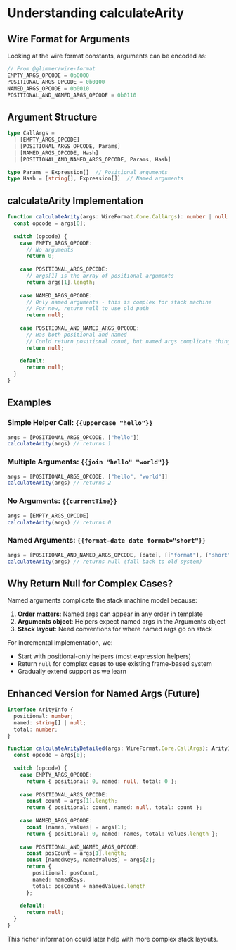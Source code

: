# Understanding calculateArity

## Wire Format for Arguments

Looking at the wire format constants, arguments can be encoded as:

```typescript
// From @glimmer/wire-format
EMPTY_ARGS_OPCODE = 0b0000
POSITIONAL_ARGS_OPCODE = 0b0100  
NAMED_ARGS_OPCODE = 0b0010
POSITIONAL_AND_NAMED_ARGS_OPCODE = 0b0110
```

## Argument Structure

```typescript
type CallArgs = 
  | [EMPTY_ARGS_OPCODE]
  | [POSITIONAL_ARGS_OPCODE, Params]
  | [NAMED_ARGS_OPCODE, Hash]
  | [POSITIONAL_AND_NAMED_ARGS_OPCODE, Params, Hash]

type Params = Expression[]  // Positional arguments
type Hash = [string[], Expression[]]  // Named arguments
```

## calculateArity Implementation

```typescript
function calculateArity(args: WireFormat.Core.CallArgs): number | null {
  const opcode = args[0];
  
  switch (opcode) {
    case EMPTY_ARGS_OPCODE:
      // No arguments
      return 0;
      
    case POSITIONAL_ARGS_OPCODE:
      // args[1] is the array of positional arguments
      return args[1].length;
      
    case NAMED_ARGS_OPCODE:
      // Only named arguments - this is complex for stack machine
      // For now, return null to use old path
      return null;
      
    case POSITIONAL_AND_NAMED_ARGS_OPCODE:
      // Has both positional and named
      // Could return positional count, but named args complicate things
      return null;
      
    default:
      return null;
  }
}
```

## Examples

### Simple Helper Call: `{{uppercase "hello"}}`
```typescript
args = [POSITIONAL_ARGS_OPCODE, ["hello"]]
calculateArity(args) // returns 1
```

### Multiple Arguments: `{{join "hello" "world"}}`
```typescript
args = [POSITIONAL_ARGS_OPCODE, ["hello", "world"]]
calculateArity(args) // returns 2
```

### No Arguments: `{{currentTime}}`
```typescript
args = [EMPTY_ARGS_OPCODE]
calculateArity(args) // returns 0
```

### Named Arguments: `{{format-date date format="short"}}`
```typescript
args = [POSITIONAL_AND_NAMED_ARGS_OPCODE, [date], [["format"], ["short"]]]
calculateArity(args) // returns null (fall back to old system)
```

## Why Return Null for Complex Cases?

Named arguments complicate the stack machine model because:

1. **Order matters**: Named args can appear in any order in template
2. **Arguments object**: Helpers expect named args in the Arguments object
3. **Stack layout**: Need conventions for where named args go on stack

For incremental implementation, we:
- Start with positional-only helpers (most expression helpers)
- Return `null` for complex cases to use existing frame-based system
- Gradually extend support as we learn

## Enhanced Version for Named Args (Future)

```typescript
interface ArityInfo {
  positional: number;
  named: string[] | null;
  total: number;
}

function calculateArityDetailed(args: WireFormat.Core.CallArgs): ArityInfo | null {
  const opcode = args[0];
  
  switch (opcode) {
    case EMPTY_ARGS_OPCODE:
      return { positional: 0, named: null, total: 0 };
      
    case POSITIONAL_ARGS_OPCODE:
      const count = args[1].length;
      return { positional: count, named: null, total: count };
      
    case NAMED_ARGS_OPCODE:
      const [names, values] = args[1];
      return { positional: 0, named: names, total: values.length };
      
    case POSITIONAL_AND_NAMED_ARGS_OPCODE:
      const posCount = args[1].length;
      const [namedKeys, namedValues] = args[2];
      return { 
        positional: posCount, 
        named: namedKeys, 
        total: posCount + namedValues.length 
      };
      
    default:
      return null;
  }
}
```

This richer information could later help with more complex stack layouts.